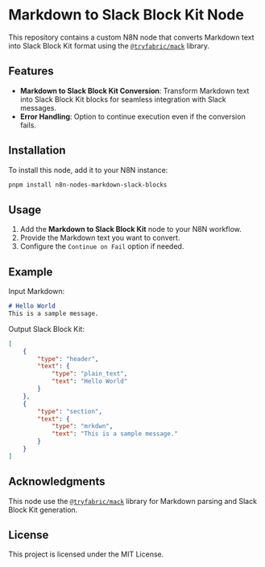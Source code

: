 # Markdown to Slack Block Kit Node

This repository contains a custom N8N node that converts Markdown text into Slack Block Kit format using the [`@tryfabric/mack`](https://github.com/tryfabric/mack) library.

## Features

- **Markdown to Slack Block Kit Conversion**: Transform Markdown text into Slack Block Kit blocks for seamless integration with Slack messages.
- **Error Handling**: Option to continue execution even if the conversion fails.

## Installation

To install this node, add it to your N8N instance:

```bash
pnpm install n8n-nodes-markdown-slack-blocks
```

## Usage

1. Add the **Markdown to Slack Block Kit** node to your N8N workflow.
2. Provide the Markdown text you want to convert.
3. Configure the `Continue on Fail` option if needed.

## Example

Input Markdown:

```markdown
# Hello World
This is a sample message.
```

Output Slack Block Kit:

```json
[
    {
        "type": "header",
        "text": {
            "type": "plain_text",
            "text": "Hello World"
        }
    },
    {
        "type": "section",
        "text": {
            "type": "mrkdwn",
            "text": "This is a sample message."
        }
    }
]
```

## Acknowledgments

This node use the [`@tryfabric/mack`](https://github.com/tryfabric/mack) library for Markdown parsing and Slack Block Kit generation.

## License

This project is licensed under the MIT License.